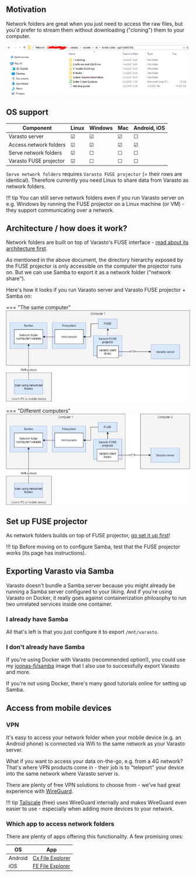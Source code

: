 Motivation
----------

Network folders are great when you just need to access the raw files, but you'd prefer to
stream them without downloading ("cloning") them to your computer.

![Screenshot of using network folder](screenshot.png)


OS support
----------

| Component              | Linux | Windows | Mac | Android, iOS |
|------------------------|-------|---------|-----|--------------|
| Varasto server         | ☑    | ☑     | ☑ | ☐           |
| Access network folders | ☑    | ☑     | ☑ | ☑          |
| Serve network folders  | ☑    | ☐      | ☐  | ☐           |
| Varasto FUSE projector | ☑    | ☐      | ☐  | ☐           |

`Serve network folders` requires `Varasto FUSE projector` (= their rows are identical).
Therefore currently you need Linux to share data from Varasto as network folders.

!!! tip
	You can still serve network folders even if you run Varasto server on e.g. Windows by running
	the FUSE projector on a Linux machine (or VM) - they support communicating over a network.


Architecture / how does it work?
--------------------------------

Network folders are built on top of Varasto's FUSE interface -
[read about its architecture first](../fuse-interface/index.md#architecture).

As mentioned in the above document, the directory hierarchy exposed by the FUSE projector
is only accessible on the computer the projector runs on. But we can use Samba to export
it as a network folder ("network share").

Here's how it looks if you run Varasto server and Varasto FUSE projector + Samba on:

=== "The same computer"
	![](architecture-1pc.png)

=== "Different computers"
	![](architecture-2pc.png)


Set up FUSE projector
---------------------

As network folders builds on top of FUSE projector, [go set it up first](../fuse-interface/index.md)!

!!! tip
	Before moving on to configure Samba, test that the FUSE projector works (its page has
	instructions).


Exporting Varasto via Samba
---------------------------

Varasto doesn't bundle a Samba server because you might already be running a Samba server
configured to your liking. And if you're using Varasto on Docker, it really goes against
containerization philosophy to run two unrelated services inside one container.

### I already have Samba

All that's left is that you just configure it to export `/mnt/varasto`.


### I don't already have Samba

If you're using Docker with Varasto (recommended option!), you could use my
[joonas-fi/samba](https://github.com/joonas-fi/samba) image that I also use to successfully
export Varasto and more.

If you're not using Docker, there's many good tutorials online for setting up Samba.


Access from mobile devices
--------------------------

### VPN

It's easy to access your network folder when your mobile device (e.g. an Android phone) is
connected via Wifi to the same network as your Varasto server.

What if you want to access your data on-the-go, e.g. from a 4G network? That's where VPN
products come in - their job is to "teleport" your device into the same network where
Varasto server is.

There are plenty of free VPN solutions to choose from - we've had great experience with
[WireGuard](https://www.wireguard.com/).

!!! tip
	[Tailscale](https://tailscale.com/) (free) uses WireGuard internally and makes WireGuard even
	easier to use - especially when adding more devices to your network.


### Which app to access network folders

There are plenty of apps offering this functionality. A few promising ones:

| OS      | App              |
|---------|------------------|
| Android | [Cx File Explorer](https://play.google.com/store/apps/details?id=com.cxinventor.file.explorer) |
| iOS     | [FE File Explorer](https://apps.apple.com/au/app/fileexplorer-file-manager/id510282524) |
